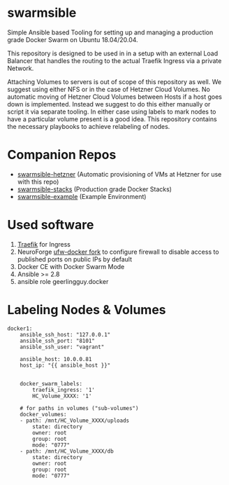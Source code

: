 # swarmsible

Simple Ansible based Tooling for setting up and managing a production grade Docker Swarm on Ubuntu 18.04/20.04.

This repository is designed to be used in in a setup with an external Load Balancer that handles the routing
to the actual Traefik Ingress via a private Network.

Attaching Volumes to servers is out of scope of this repository as well. We suggest using either NFS
or in the case of Hetzner Cloud Volumes. No automatic moving of Hetzner Cloud Volumes between Hosts if a host goes down is
implemented. Instead we suggest to do this either manually or script it via separate tooling. In either case
using labels to mark nodes to have a particular volume present is a good idea. This repository contains the necessary
playbooks to achieve relabeling of nodes.

# Companion Repos

- [swarmsible-hetzner](https://github.com/neuroforgede/swarmsible-hetzner) (Automatic provisioning of VMs at Hetzner for use with this repo)
- [swarmsible-stacks](https://github.com/neuroforgede/swarmsible-stacks) (Production grade Docker Stacks)
- [swarmsible-example](https://github.com/neuroforgede/swarmsible-example) (Example Environment)

# Used software

1. [Traefik](https://doc.traefik.io/traefik/) for Ingress
2. NeuroForge [ufw-docker fork](https://github.com/neuroforgede/ufw-docker) to configure firewall to disable access to published ports on public IPs by default
3. Docker CE with Docker Swarm Mode
4. Ansible >= 2.8
5. ansible role geerlingguy.docker

# Labeling Nodes & Volumes

```
docker1:
    ansible_ssh_host: "127.0.0.1"
    ansible_ssh_port: "8101"
    ansible_ssh_user: "vagrant"

    ansible_host: 10.0.0.81
    host_ip: "{{ ansible_host }}"


    docker_swarm_labels:
        traefik_ingress: '1'
        HC_Volume_XXXX: '1'

    # for paths in volumes ("sub-volumes")
    docker_volumes:
    - path: /mnt/HC_Volume_XXXX/uploads
        state: directory
        owner: root
        group: root
        mode: "0777"
    - path: /mnt/HC_Volume_XXXX/db
        state: directory
        owner: root
        group: root
        mode: "0777"
```